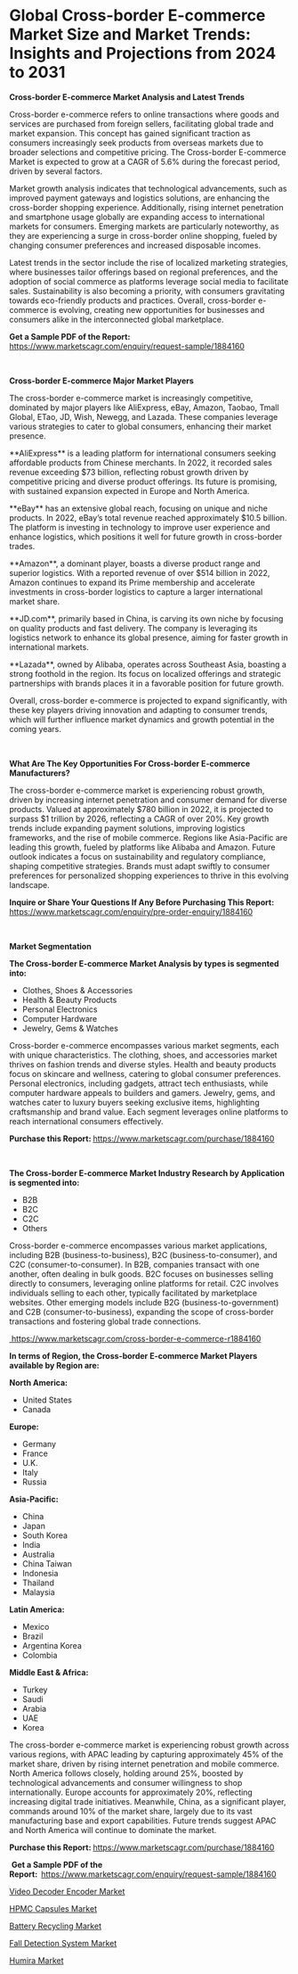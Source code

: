 <p><h1>Global Cross-border E-commerce Market Size and Market Trends: Insights and Projections from 2024 to 2031</h1></p><p><strong>Cross-border E-commerce Market Analysis and Latest Trends</strong></p>
<p><p>Cross-border e-commerce refers to online transactions where goods and services are purchased from foreign sellers, facilitating global trade and market expansion. This concept has gained significant traction as consumers increasingly seek products from overseas markets due to broader selections and competitive pricing. The Cross-border E-commerce Market is expected to grow at a CAGR of 5.6% during the forecast period, driven by several factors.</p><p>Market growth analysis indicates that technological advancements, such as improved payment gateways and logistics solutions, are enhancing the cross-border shopping experience. Additionally, rising internet penetration and smartphone usage globally are expanding access to international markets for consumers. Emerging markets are particularly noteworthy, as they are experiencing a surge in cross-border online shopping, fueled by changing consumer preferences and increased disposable incomes.</p><p>Latest trends in the sector include the rise of localized marketing strategies, where businesses tailor offerings based on regional preferences, and the adoption of social commerce as platforms leverage social media to facilitate sales. Sustainability is also becoming a priority, with consumers gravitating towards eco-friendly products and practices. Overall, cross-border e-commerce is evolving, creating new opportunities for businesses and consumers alike in the interconnected global marketplace.</p></p>
<p><strong>Get a Sample PDF of the Report:&nbsp;</strong> <a href="https://www.marketscagr.com/enquiry/request-sample/1884160?utm_campaign=1126&utm_medium=2&utm_source=Github&utm_content=ia&utm_term=24102024&utm_id=cross-border-e-commerce">https://www.marketscagr.com/enquiry/request-sample/1884160</a></p>
<p>&nbsp;</p>
<p><strong>Cross-border E-commerce Major Market Players</strong></p>
<p><p>The cross-border e-commerce market is increasingly competitive, dominated by major players like AliExpress, eBay, Amazon, Taobao, Tmall Global, ETao, JD, Wish, Newegg, and Lazada. These companies leverage various strategies to cater to global consumers, enhancing their market presence.</p><p>**AliExpress** is a leading platform for international consumers seeking affordable products from Chinese merchants. In 2022, it recorded sales revenue exceeding $73 billion, reflecting robust growth driven by competitive pricing and diverse product offerings. Its future is promising, with sustained expansion expected in Europe and North America.</p><p>**eBay** has an extensive global reach, focusing on unique and niche products. In 2022, eBay’s total revenue reached approximately $10.5 billion. The platform is investing in technology to improve user experience and enhance logistics, which positions it well for future growth in cross-border trades.</p><p>**Amazon**, a dominant player, boasts a diverse product range and superior logistics. With a reported revenue of over $514 billion in 2022, Amazon continues to expand its Prime membership and accelerate investments in cross-border logistics to capture a larger international market share.</p><p>**JD.com**, primarily based in China, is carving its own niche by focusing on quality products and fast delivery. The company is leveraging its logistics network to enhance its global presence, aiming for faster growth in international markets.</p><p>**Lazada**, owned by Alibaba, operates across Southeast Asia, boasting a strong foothold in the region. Its focus on localized offerings and strategic partnerships with brands places it in a favorable position for future growth.</p><p>Overall, cross-border e-commerce is projected to expand significantly, with these key players driving innovation and adapting to consumer trends, which will further influence market dynamics and growth potential in the coming years.</p></p>
<p>&nbsp;</p>
<p><strong>What Are The Key Opportunities For Cross-border E-commerce Manufacturers?</strong></p>
<p><p>The cross-border e-commerce market is experiencing robust growth, driven by increasing internet penetration and consumer demand for diverse products. Valued at approximately $780 billion in 2022, it is projected to surpass $1 trillion by 2026, reflecting a CAGR of over 20%. Key growth trends include expanding payment solutions, improving logistics frameworks, and the rise of mobile commerce. Regions like Asia-Pacific are leading this growth, fueled by platforms like Alibaba and Amazon. Future outlook indicates a focus on sustainability and regulatory compliance, shaping competitive strategies. Brands must adapt swiftly to consumer preferences for personalized shopping experiences to thrive in this evolving landscape.</p></p>
<p><strong>Inquire or Share Your Questions If Any Before Purchasing This Report:</strong> <a href="https://www.marketscagr.com/enquiry/pre-order-enquiry/1884160?utm_campaign=1126&utm_medium=2&utm_source=Github&utm_content=ia&utm_term=24102024&utm_id=cross-border-e-commerce">https://www.marketscagr.com/enquiry/pre-order-enquiry/1884160</a></p>
<p>&nbsp;</p>
<p><strong>Market Segmentation</strong></p>
<p><strong>The Cross-border E-commerce Market Analysis by types is segmented into:</strong></p>
<p><ul><li>Clothes, Shoes & Accessories</li><li>Health & Beauty Products</li><li>Personal Electronics</li><li>Computer Hardware</li><li>Jewelry, Gems & Watches</li></ul></p>
<p><p>Cross-border e-commerce encompasses various market segments, each with unique characteristics. The clothing, shoes, and accessories market thrives on fashion trends and diverse styles. Health and beauty products focus on skincare and wellness, catering to global consumer preferences. Personal electronics, including gadgets, attract tech enthusiasts, while computer hardware appeals to builders and gamers. Jewelry, gems, and watches cater to luxury buyers seeking exclusive items, highlighting craftsmanship and brand value. Each segment leverages online platforms to reach international consumers effectively.</p></p>
<p><strong>Purchase this Report:&nbsp;</strong><a href="https://www.marketscagr.com/purchase/1884160?utm_campaign=1126&utm_medium=2&utm_source=Github&utm_content=ia&utm_term=24102024&utm_id=cross-border-e-commerce">https://www.marketscagr.com/purchase/1884160</a></p>
<p>&nbsp;</p>
<p><strong>The Cross-border E-commerce Market Industry Research by Application is segmented into:</strong></p>
<p><ul><li>B2B</li><li>B2C</li><li>C2C</li><li>Others</li></ul></p>
<p><p>Cross-border e-commerce encompasses various market applications, including B2B (business-to-business), B2C (business-to-consumer), and C2C (consumer-to-consumer). In B2B, companies transact with one another, often dealing in bulk goods. B2C focuses on businesses selling directly to consumers, leveraging online platforms for retail. C2C involves individuals selling to each other, typically facilitated by marketplace websites. Other emerging models include B2G (business-to-government) and C2B (consumer-to-business), expanding the scope of cross-border transactions and fostering global trade connections.</p></p>
<p><a href="https://www.marketscagr.com/cross-border-e-commerce-r1884160?utm_campaign=1126&utm_medium=2&utm_source=Github&utm_content=ia&utm_term=24102024&utm_id=cross-border-e-commerce">&nbsp;https://www.marketscagr.com/cross-border-e-commerce-r1884160</a></p>
<p><strong>In terms of Region, the Cross-border E-commerce Market Players available by Region are:</strong></p>
<p>
    <p> <strong> North America: </strong>
        <ul>
            <li>United States</li>
            <li>Canada</li>
        </ul>
        </p> 
    <p> <strong> Europe: </strong>
        <ul>
            <li>Germany</li>
            <li>France</li>
            <li>U.K.</li>
            <li>Italy</li>
            <li>Russia</li>
        </ul>
        </p> 
    <p> <strong> Asia-Pacific: </strong>
        <ul>
            <li>China</li>
            <li>Japan</li>
            <li>South Korea</li>
            <li>India</li>
            <li>Australia</li>
            <li>China Taiwan</li>
            <li>Indonesia</li>
            <li>Thailand</li>
            <li>Malaysia</li>
        </ul>
        </p> 
    <p> <strong> Latin America: </strong>
        <ul>
            <li>Mexico</li>
            <li>Brazil</li>
            <li>Argentina Korea</li>
            <li>Colombia</li>
        </ul>
        </p> 
    <p> <strong> Middle East & Africa: </strong>
        <ul>
            <li>Turkey</li>
            <li>Saudi</li>
            <li>Arabia</li>
            <li>UAE</li>
            <li>Korea</li>
        </ul>
    </p>
    </p>
<p><p>The cross-border e-commerce market is experiencing robust growth across various regions, with APAC leading by capturing approximately 45% of the market share, driven by rising internet penetration and mobile commerce. North America follows closely, holding around 25%, boosted by technological advancements and consumer willingness to shop internationally. Europe accounts for approximately 20%, reflecting increasing digital trade initiatives. Meanwhile, China, as a significant player, commands around 10% of the market share, largely due to its vast manufacturing base and export capabilities. Future trends suggest APAC and North America will continue to dominate the market.</p></p>
<p><strong>Purchase this Report: </strong><a href="https://www.marketscagr.com/purchase/1884160?utm_campaign=1126&utm_medium=2&utm_source=Github&utm_content=ia&utm_term=24102024&utm_id=cross-border-e-commerce">https://www.marketscagr.com/purchase/1884160</a></p>
<p>&nbsp;<strong>Get a Sample PDF of the Report:&nbsp;&nbsp;</strong><a href="https://www.marketscagr.com/enquiry/request-sample/1884160?utm_campaign=1126&utm_medium=2&utm_source=Github&utm_content=ia&utm_term=24102024&utm_id=cross-border-e-commerce">https://www.marketscagr.com/enquiry/request-sample/1884160</a></p>
<p><strong></strong></p>
<p><p><a href="https://www.linkedin.com/pulse/video-decoder-encoder-market-trends-strategic-insights-2024-oof4e?utm_campaign=1126&utm_medium=2&utm_source=Github&utm_content=ia&utm_term=24102024&utm_id=cross-border-e-commerce">Video Decoder Encoder Market</a></p><p><a href="https://www.linkedin.com/pulse/hpmc-capsules-market-investigation-industry-evolution-forecast-c9ojc?utm_campaign=1126&utm_medium=2&utm_source=Github&utm_content=ia&utm_term=24102024&utm_id=cross-border-e-commerce">HPMC Capsules Market</a></p><p><a href="https://www.linkedin.com/pulse/unveiling-market-trends-global-battery-recycling-growth-regional-k6jye?utm_campaign=1126&utm_medium=2&utm_source=Github&utm_content=ia&utm_term=24102024&utm_id=cross-border-e-commerce">Battery Recycling Market</a></p><p><a href="https://www.linkedin.com/pulse/emerging-trends-fall-detection-system-market-detailed-overview-yecde?utm_campaign=1126&utm_medium=2&utm_source=Github&utm_content=ia&utm_term=24102024&utm_id=cross-border-e-commerce">Fall Detection System Market</a></p><p><a href="https://www.linkedin.com/pulse/global-humira-6-cagr-forecast-2024-2031-adventitia-q5vjc?utm_campaign=1126&utm_medium=2&utm_source=Github&utm_content=ia&utm_term=24102024&utm_id=cross-border-e-commerce">Humira Market</a></p></p>